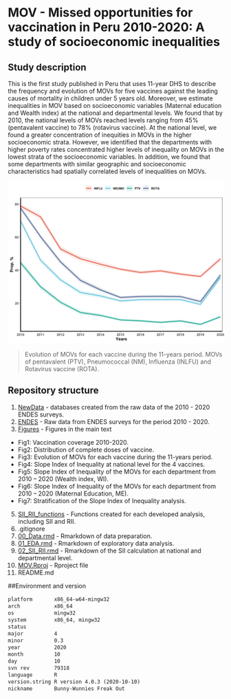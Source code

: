 # MOV - Missed opportunities for vaccination in Peru 2010-2020: A study of socioeconomic inequalities

## Study description
This is the first study published in Peru that uses 11-year DHS to describe the frequency and evolution of MOVs for five vaccines against the leading causes of mortality in children under 5 years old. Moreover, we estimate inequalities in MOV based on socioeconomic variables (Maternal education and Wealth index) at the national and departmental levels. We found that by 2010, the national levels of MOVs reached levels ranging from 45% (pentavalent vaccine) to 78% (rotavirus vaccine). At the national level, we found a greater concentration of inequities in MOVs in the higher socioeconomic strata. However, we identified that the departments with higher poverty rates concentrated higher levels of inequality on MOVs in the lowest strata of the socioeconomic variables. In addition, we found that some departments with similar geographic and socioeconomic characteristics had spatially correlated levels of inequalities on MOVs. 

![](https://github.com/healthinnovation/MOV/blob/main/Figures/Fig3.png)

> Evolution of MOVs for each vaccine during the 11-years period. MOVs of pentavalent (PTV), Pneumococcal (NM), Influenza (INLFU) and Rotavirus vaccine (ROTA).

## Repository structure

1. [NewData](https://github.com/healthinnovation/MOV/tree/main/BD.INTERMEDIAS) -  databases created from the raw data of the 2010 - 2020 ENDES surveys.
2. [ENDES](https://github.com/healthinnovation/MOV/tree/main/ENDES) - Raw data from ENDES surveys for the period 2010 - 2020.
3. [Figures](https://github.com/healthinnovation/MOV/tree/main/Figures) - Figures in the main text
  - Fig1: Vaccination coverage 2010-2020. 
  - Fig2: Distribution of complete doses of vaccine.
  - Fig3: Evolution of MOVs for each vaccine during the 11-years period. 
  - Fig4: Slope Index of Inequality at national level for the 4 vaccines.
  - Fig5: Slope Index of Inequality of the MOVs for each department from 2010 – 2020 (Wealth index, WI). 
  - Fig6: Slope Index of Inequality of the MOVs for each department from 2010 – 2020 (Maternal Education, ME). 
  - Fig7: Stratification of the Slope Index of Inequality analysis. 
5. [SII_RII_functions](https://github.com/healthinnovation/MOV/tree/main/SII_RII_functions) - Functions created for each developed analysis, including SII and RII. 
6. .gitignore
7. [00_Data.rmd](https://github.com/healthinnovation/MOV/blob/main/00_Data.rmd) - Rmarkdown of data preparation.
8. [01_EDA.rmd](https://github.com/healthinnovation/MOV/blob/main/01_EDA.rmd) - Rmarkdown of exploratory data analysis.
9. [02_SII_RII.rmd](https://github.com/healthinnovation/MOV/blob/main/02_SII_RII.Rmd) - Rmarkdown of the SII calculation at national and departmental level.
10. [MOV.Rproj](https://github.com/healthinnovation/MOV/blob/main/MOV.Rproj) - Rproject file
11. README.md

##Environment and version

```
platform       x86_64-w64-mingw32          
arch           x86_64                      
os             mingw32                     
system         x86_64, mingw32             
status                                     
major          4                           
minor          0.3                         
year           2020                        
month          10                          
day            10                          
svn rev        79318                       
language       R                           
version.string R version 4.0.3 (2020-10-10)
nickname       Bunny-Wunnies Freak Out
```
